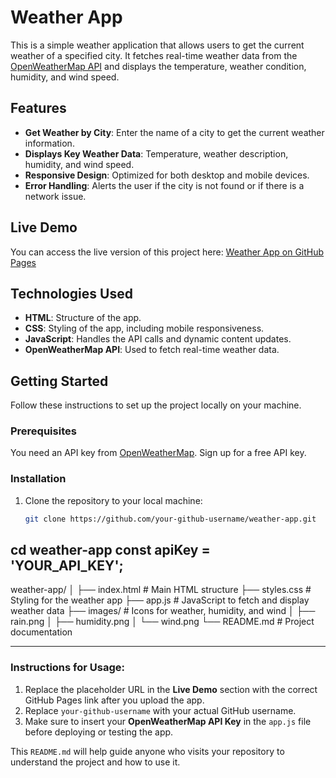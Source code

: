 # Weather App

This is a simple weather application that allows users to get the current weather of a specified city. It fetches real-time weather data from the [OpenWeatherMap API](https://openweathermap.org/) and displays the temperature, weather condition, humidity, and wind speed.

## Features

- **Get Weather by City**: Enter the name of a city to get the current weather information.
- **Displays Key Weather Data**: Temperature, weather description, humidity, and wind speed.
- **Responsive Design**: Optimized for both desktop and mobile devices.
- **Error Handling**: Alerts the user if the city is not found or if there is a network issue.

## Live Demo

You can access the live version of this project here: [Weather App on GitHub Pages](https://your-github-username.github.io/weather-app)

## Technologies Used

- **HTML**: Structure of the app.
- **CSS**: Styling of the app, including mobile responsiveness.
- **JavaScript**: Handles the API calls and dynamic content updates.
- **OpenWeatherMap API**: Used to fetch real-time weather data.

## Getting Started

Follow these instructions to set up the project locally on your machine.

### Prerequisites

You need an API key from [OpenWeatherMap](https://home.openweathermap.org/users/sign_up). Sign up for a free API key.

### Installation

1. Clone the repository to your local machine:

   ```bash
   git clone https://github.com/your-github-username/weather-app.git
cd weather-app
const apiKey = 'YOUR_API_KEY';
----------------------------------------------------------------------------------------------------

weather-app/
│
├── index.html          # Main HTML structure
├── styles.css          # Styling for the weather app
├── app.js              # JavaScript to fetch and display weather data
├── images/             # Icons for weather, humidity, and wind
│   ├── rain.png
│   ├── humidity.png
│   └── wind.png
└── README.md           # Project documentation

-----------------------------------------------------------------------------------------------------

### Instructions for Usage:
1. Replace the placeholder URL in the **Live Demo** section with the correct GitHub Pages link after you upload the app.
2. Replace `your-github-username` with your actual GitHub username.
3. Make sure to insert your **OpenWeatherMap API Key** in the `app.js` file before deploying or testing the app.

This `README.md` will help guide anyone who visits your repository to understand the project and how to use it.
